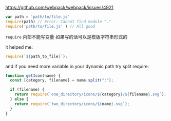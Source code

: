 ﻿https://github.com/webpack/webpack/issues/4921

``` javascript
var path = 'path/to/file.js' 
require(path) // Error: Cannot find module "."
require('path/to/file.js' ) // All good
```
``` require ``` 内部不能写变量
如果写的话可以是模版字符串形式的

it helped me:
``` javascript
require(`${path_to_file}`);
```
and if you need more variable in your dynamic path try split require:
``` javascript
function getIcon(name) {
  const [category, filename] = name.split(":");

  if (filename) {
    return require(`one_directory/icons/${category}/${filename}.svg`);
  } else {
    return require(`two_directory/icons/${name}.svg`);
  }
}
```
